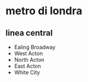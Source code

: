 # metro di londra
## linea central
- Ealing Broadway
- West Acton
- North Acton
- East Acton
- White City